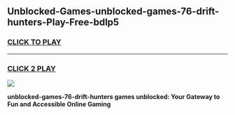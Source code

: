 
## Unblocked-Games-unblocked-games-76-drift-hunters-Play-Free-bdlp5
<h3>
<a href="https://premium76.site?title=unblocked-games-76-drift-hunters&ref=18A1">CLICK TO PLAY</a></h3>
<hr>

<h3>
<a href="https://premium76.site?title=unblocked-games-76-drift-hunters&ref=18A1">CLICK 2 PLAY</a>
  
</h3>

<a href="https://premium76.site?title=unblocked-games-76-drift-hunters&ref=18A1"><img src="https://clearcache.store/games.png"></a>


**unblocked-games-76-drift-hunters games unblocked: Your Gateway to Fun and Accessible Online Gaming**
